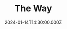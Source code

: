 ---
video:
  type: vimeo
  id: 902773682
speaker:
  permalink: codey-friesen
  name: Codey Friesen
title: The Way
image: https://i.imgur.com/KOajLuu.png
date: 2024-01-14T14:30:00.000Z
series: "blessed"
---